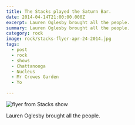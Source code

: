 ```yaml
---
title: The Stacks played the Saturn Bar.
date: 2014-04-14T21:00:00.000Z
excerpt: Lauren Oglesby brought all the people.
summary: Lauren Oglesby brought all the people.
category: rock
image: rock/stacks-flyer-apr-24-2014.jpg
tags:
  - post 
  - rock
  - shows
  - Chattanooga
  - Nucleus
  - Mr Crowes Garden
  - Yo

---
```


![flyer from Stacks show](/static/img/rock/stacks-flyer-apr-24-2014.jpg "flyer from Stacks show")

Lauren Oglesby brought all the people.